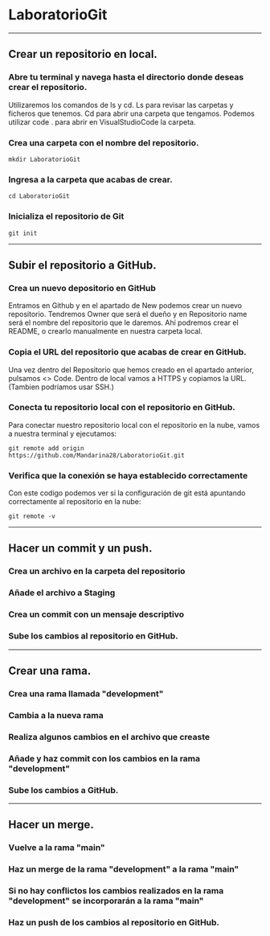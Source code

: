 # LaboratorioGit

---
## Crear un repositorio en local.

### Abre tu terminal y navega hasta el directorio donde deseas crear el repositorio. 
 
Utilizaremos los comandos de ls y cd.
    Ls para revisar las carpetas y ficheros que tenemos.
    Cd para abrir una carpeta que tengamos.
Podemos utilizar code . para abrir en VisualStudioCode la carpeta.

### Crea una carpeta con el nombre del repositorio.
```
mkdir LaboratorioGit
```
### Ingresa a la carpeta que acabas de crear.
```
cd LaboratorioGit
```
### Inicializa el repositorio de Git
```
git init
```
---
## Subir el repositorio a GitHub.

### Crea un nuevo depositorio en GitHub

Entramos en Github y en el apartado de New podemos crear un nuevo repositorio.
Tendremos Owner que será el dueño y en Repositorio name será el nombre del repositorio que le daremos.
Ahí podremos crear el README, o crearlo manualmente en nuestra carpeta local.

### Copia el URL del repositorio que acabas de crear en GitHub.

Una vez dentro del Repositorio que hemos creado en el apartado anterior, pulsamos  <> Code. 
Dentro de local vamos a HTTPS y copiamos la URL. (Tambien podríamos usar SSH.)

### Conecta tu repositorio local con el repositorio en GitHub.

Para conectar nuestro repositorio local con el repositorio en la nube, vamos a nuestra terminal y ejecutamos:

```
git remote add origin https://github.com/Mandarina28/LaboratorioGit.git
```

### Verifica que la conexión se haya establecido correctamente 
Con este codigo podemos ver si la configuración de git está apuntando correctamente al repositorio en la nube: 
```
git remote -v
```
---
## Hacer un commit y un push.
### Crea un archivo en la carpeta del repositorio
### Añade el archivo a Staging
### Crea un commit con un mensaje descriptivo
### Sube los cambios al repositorio en GitHub.
---
## Crear una rama.
### Crea una rama llamada "development"
### Cambia a la nueva rama
### Realiza algunos cambios en el archivo que creaste
### Añade y haz commit con los cambios en la rama "development"
### Sube los cambios a GitHub.
---
## Hacer un merge.
### Vuelve a la rama "main"
### Haz un merge de la rama "development" a la rama "main"
### Si no hay conflictos los cambios realizados en la rama "development" se incorporarán a la rama "main"
### Haz un push de los cambios al repositorio en GitHub.

